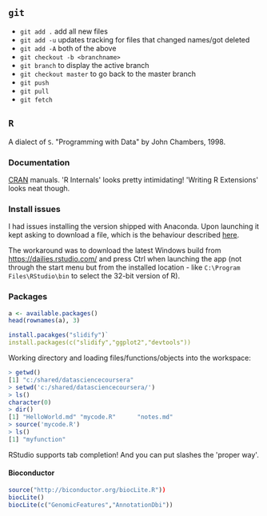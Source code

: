 

## `git`

* `git add .` add all new files
* `git add -u` updates tracking for files that changed names/got deleted
* `git add -A` both of the above
* `git checkout -b <branchname>`
* `git branch` to display the active branch
* `git checkout master` to go back to the master branch
* `git push`
* `git pull`
* `git fetch`

## `R`

A dialect of `S`. "Programming with Data" by John Chambers, 1998.

### Documentation

[CRAN](https://cran.r-project.org/manuals.html) manuals. 'R Internals' looks pretty intimidating! 'Writing R Extensions' looks neat though.

### Install issues

I had issues installing the version shipped with Anaconda. Upon launching it kept asking to download a file, which is the behaviour described [here](https://stackoverflow.com/questions/50385198/failed-to-start-rstudio-installed-in-anaconda).

The workaround was to download the latest Windows build from https://dailies.rstudio.com/ and press Ctrl when launching the app (not through the start menu but from the installed location - like `C:\Program Files\RStudio\bin` to select the 32-bit version of R).

### Packages

```R
a <- available.packages()
head(rownames(a), 3)
```

```R
install.pacakges("slidify")`
install.packages(c("slidify","ggplot2","devtools"))
```

Working directory and loading files/functions/objects into the workspace:

```R
> getwd()
[1] "c:/shared/datasciencecoursera"
> setwd('c:/shared/datasciencecoursera/')
> ls()
character(0)
> dir()
[1] "HelloWorld.md" "mycode.R"      "notes.md"     
> source('mycode.R')
> ls()
[1] "myfunction"
```

RStudio supports tab completion! And you can put slashes the 'proper way'.

#### Bioconductor

```R
source("http://biconductor.org/biocLite.R"))
biocLite()
biocLite(c("GenomicFeatures","AnnotationDbi"))
```
